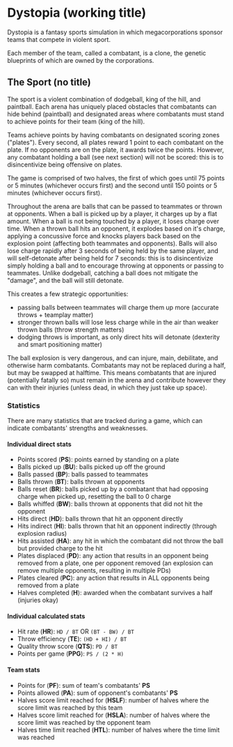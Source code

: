 # Dystopia (working title)

Dystopia is a fantasy sports simulation in which megacorporations sponsor teams that compete in violent sport.

Each member of the team, called a combatant, is a clone, the genetic blueprints of which are owned by the corporations.

## The Sport (no title)

The sport is a violent combination of dodgeball, king of the hill, and paintball. Each arena has uniquely placed obstacles that combatants can hide behind (paintball) and designated areas where combatants must stand to achieve points for their team (king of the hill). 

Teams achieve points by having combatants on designated scoring zones ("plates"). Every second, all plates reward 1 point to each combatant on the plate. If no opponents are on the plate, it awards twice the points. However, any combatant holding a ball (see next section) will not be scored: this is to disincentivize being offensive on plates.

The game is comprised of two halves, the first of which goes until 75 points or 5 minutes (whichever occurs first) and the second until 150 points or 5 minutes (whichever occurs first).

Throughout the arena are balls that can be passed to teammates or thrown at opponents. When a ball is picked up by a player, it charges up by a flat amount. When a ball is not being touched by a player, it loses charge over time. When a thrown ball hits an opponent, it explodes based on it's charge, applying a concussive force and knocks players back based on the explosion point (affecting both teammates and opponents). Balls will also lose charge rapidly after 3 seconds of being held by the same player, and will self-detonate after being held for 7 seconds: this is to disincentivize simply holding a ball and to encourage throwing at opponents or passing to teammates. Unlike dodgeball, catching a ball does not mitigate the "damage", and the ball will still detonate.

This creates a few strategic opportunities:
- passing balls between teammates will charge them up more (accurate throws + teamplay matter)
- stronger thrown balls will lose less charge while in the air than weaker thrown balls (throw strength matters)
- dodging throws is important, as only direct hits will detonate (dexterity and smart positioning matter)

The ball explosion is very dangerous, and can injure, main, debilitate, and otherwise harm combatants. Combatants may not be replaced during a half, but may be swapped at halftime. This means combatants that are injured (potentially fatally so) must remain in the arena and contribute however they can with their injuries (unless dead, in which they just take up space).

### Statistics

There are many statistics that are tracked during a game, which can indicate combatants' strengths and weaknesses.

#### Individual direct stats

- Points scored (**PS**): points earned by standing on a plate
- Balls picked up (**BU**): balls picked up off the ground
- Balls passed (**BP**): balls passed to teammates
- Balls thrown (**BT**): balls thrown at opponents
- Balls reset (**BR**): balls picked up by a combatant that had opposing charge when picked up, resetting the ball to 0 charge
- Balls whiffed (**BW**): balls thrown at opponents that did not hit the opponent
- Hits direct (**HD**): balls thrown that hit an opponent directly
- Hits indirect (**HI**): balls thrown that hit an opponent indirectly (through explosion radius)
- Hits assisted (**HA**): any hit in which the combatant did not throw the ball but provided charge to the hit
- Plates displaced (**PD**): any action that results in an opponent being removed from a plate, one per opponent removed (an explosion can remove multiple opponents, resulting in multiple PDs)
- Plates cleared (**PC**): any action that results in ALL opponents being removed from a plate
- Halves completed (**H**): awarded when the combatant survives a half (injuries okay)

#### Individual calculated stats

- Hit rate (**HR**): `HD / BT` OR `(BT - BW) / BT`
- Throw efficiency (**TE**): `(HD + HI) / BT`
- Quality throw score (**QTS**): `PD / BT`
- Points per game (**PPG**): `PS / (2 * H)`

#### Team stats
- Points for (**PF**): sum of team's combatants' **PS**
- Points allowed (**PA**): sum of opponent's combatants' **PS**
- Halves score limit reached for (**HSLF**): number of halves where the score limit was reached by this team
- Halves score limit reached for (**HSLA**): number of halves where the score limit was reached by the opponent team
- Halves time limit reached (**HTL**): number of halves where the time limit was reached